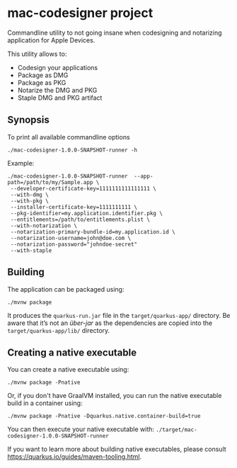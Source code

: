 # mac-codesigner project

Commandline utility to not going insane when codesigning and notarizing application for Apple Devices. 

This utility allows to:
* Codesign your applications
* Package as DMG
* Package as PKG
* Notarize the DMG and PKG
* Staple DMG and PKG artifact

## Synopsis

To print all available commandline options 
```shell script
./mac-codesigner-1.0.0-SNAPSHOT-runner -h
```
Example:
```shell script
./mac-codesigner-1.0.0-SNAPSHOT-runner  --app-path=/path/to/my/Sample.app \
 --developer-certificate-key=1111111111111111 \
 --with-dmg \
 --with-pkg \
 --installer-certificate-key=1111111111 \
 --pkg-identifier=my.application.identifier.pkg \
 --entitlements=/path/to/entitlements.plist \
 --with-notarization \
 --notarization-primary-bundle-id=my.application.id \
 --notarization-username=john@doe.com \
 --notarization-password="johndoe-secret"
 --with-staple
```

## Building

The application can be packaged using:
```shell script
./mvnw package
```

It produces the `quarkus-run.jar` file in the `target/quarkus-app/` directory.
Be aware that it’s not an _über-jar_ as the dependencies are copied into the `target/quarkus-app/lib/` directory.

## Creating a native executable

You can create a native executable using: 
```shell script
./mvnw package -Pnative
```

Or, if you don't have GraalVM installed, you can run the native executable build in a container using: 
```shell script
./mvnw package -Pnative -Dquarkus.native.container-build=true
```

You can then execute your native executable with: `./target/mac-codesigner-1.0.0-SNAPSHOT-runner`

If you want to learn more about building native executables, please consult https://quarkus.io/guides/maven-tooling.html.
